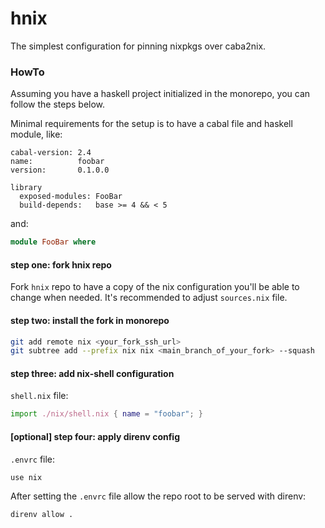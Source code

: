 # hnix

The simplest configuration for pinning nixpkgs over caba2nix.

### HowTo

Assuming you have a haskell project initialized in the monorepo, you can follow the steps below.

Minimal requirements for the setup is to have a cabal file and haskell module, like:

```cabal
cabal-version: 2.4
name:          foobar
version:       0.1.0.0

library
  exposed-modules: FooBar
  build-depends:   base >= 4 && < 5
```

and:

```haskell
module FooBar where
```

#### step one: fork hnix repo

Fork `hnix` repo to have a copy of the nix configuration you'll be able to change when needed. It's recommended to adjust `sources.nix` file.

#### step two: install the fork in monorepo

```bash
git add remote nix <your_fork_ssh_url>
git subtree add --prefix nix nix <main_branch_of_your_fork> --squash
```

#### step three: add nix-shell configuration

`shell.nix` file:

```nix
import ./nix/shell.nix { name = "foobar"; }
```

#### [optional] step four: apply direnv config

`.envrc` file:

```bash
use nix
```

After setting the `.envrc` file allow the repo root to be served with direnv:

```bash
direnv allow .
```

